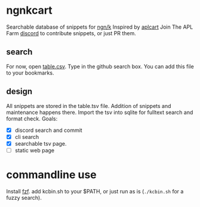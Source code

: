 # ngnkcart
Searchable database of snippets for [ngn/k](https://codeberg.org/ngn/k)
Inspired by [aplcart](https://github.com/abrudz/aplcart)
Join The APL Farm [discord](https://discord.gg/ZN9wVvpv) to contribute snippets,
or just PR them.

## search 
For now, open [table.csv](https://github.com/secwang/ngnkcart/blob/main/table.tsv).
Type in the github search box.
You can add this file to your bookmarks.

## design
All snippets are stored in the table.tsv file. Addition of snippets and maintenance happens there.
Import the tsv into sqlite for fulltext search and format check.
Goals:
- [x] discord search and commit
- [x] cli search
- [x] searchable tsv page.
- [ ] static web page

# commandline use
Install [fzf](https://github.com/junegunn/fzf).
add kcbin.sh to your $PATH, or just run as is (`./kcbin.sh` for a fuzzy search).
